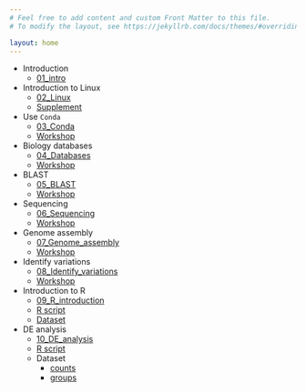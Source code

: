 ```yaml
---
# Feel free to add content and custom Front Matter to this file.
# To modify the layout, see https://jekyllrb.com/docs/themes/#overriding-theme-defaults

layout: home
---
```


- Introduction
  - [01_intro](Nodeppt/dist/01_intro.html)
- Introduction to Linux
  - [02_Linux](Nodeppt/dist/02_Linux.html)
  - [Supplement](Workshops/S01_Linux.html)
- Use `Conda`
  - [03_Conda](Nodeppt/dist/03_Conda.html)
  - [Workshop](Workshops/W02_Conda.html)
- Biology databases
  - [04_Databases](Nodeppt/dist/04_Databases.html)
  - [Workshop](Workshops/W03_Databases.html)
- BLAST
  - [05_BLAST](Nodeppt/dist/05_BLAST.html)
  - [Workshop](Workshops/W04_BLAST.html)
- Sequencing
  - [06_Sequencing](Nodeppt/dist/06_Sequencing_and_FastQ.html)
  - [Workshop](Workshops/W05_FastQ_trimming_and_QC.html)
- Genome assembly
  - [07_Genome_assembly](Nodeppt/dist/07_Genome_assembly.html)
  - [Workshop](Workshops/W06_Assemble.html)
- Identify variations
  - [08_Identify_variations](Nodeppt/dist/08_Identify_variations.html)
  - [Workshop](Workshops/W07_Identify_variations.html)
- Introduction to R
  - [09_R_introduction](Nodeppt/dist/09_R_introduction.html)
  - [R script](R/r_introduction.R)
  - [Dataset](R/worms.txt)
- DE analysis
  - [10_DE_analysis](Nodeppt/dist/10_DE_analysis.html)
  - [R script](R/deseq_script.R)
  - Dataset
    - [counts](R/counts.csv)
    - [groups](R/metadata.csv)
